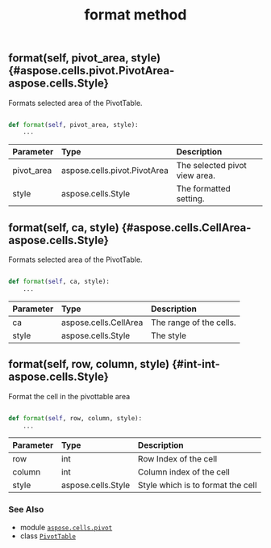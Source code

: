 ﻿---
title: format method
second_title: Aspose.Cells for Python via .NET API References
description: 
type: docs
weight: 100
url: /aspose.cells.pivot/pivottable/format/
is_root: false
---

## format(self, pivot_area, style) {#aspose.cells.pivot.PivotArea-aspose.cells.Style}

Formats selected area of the PivotTable.



```python

def format(self, pivot_area, style):
    ...
```


| Parameter | Type | Description |
| :- | :- | :- |
| pivot_area | aspose.cells.pivot.PivotArea | The selected pivot view area. |
| style | aspose.cells.Style | The formatted setting. |


## format(self, ca, style) {#aspose.cells.CellArea-aspose.cells.Style}

Formats selected area of the PivotTable.



```python

def format(self, ca, style):
    ...
```


| Parameter | Type | Description |
| :- | :- | :- |
| ca | aspose.cells.CellArea | The range of the cells. |
| style | aspose.cells.Style | The style |


## format(self, row, column, style) {#int-int-aspose.cells.Style}

Format the cell in the pivottable area



```python

def format(self, row, column, style):
    ...
```


| Parameter | Type | Description |
| :- | :- | :- |
| row | int | Row Index of the cell |
| column | int | Column index of the cell |
| style | aspose.cells.Style | Style which is to format the cell |



### See Also
* module [`aspose.cells.pivot`](../../)
* class [`PivotTable`](/cells/python-net/aspose.cells.pivot/pivottable)
